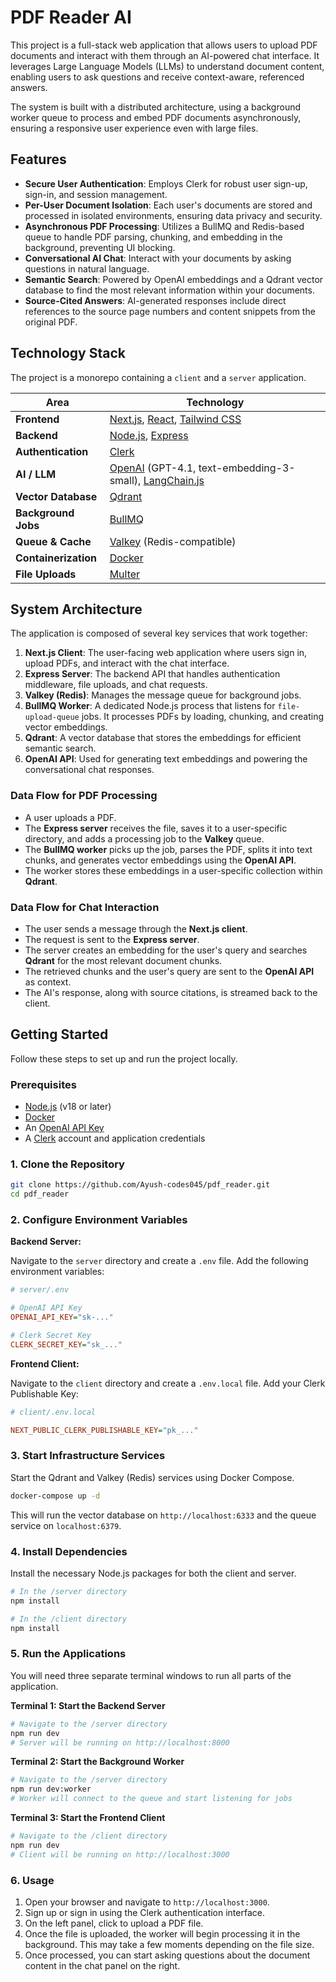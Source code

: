 # PDF Reader AI

This project is a full-stack web application that allows users to upload PDF documents and interact with them through an AI-powered chat interface. It leverages Large Language Models (LLMs) to understand document content, enabling users to ask questions and receive context-aware, referenced answers.

The system is built with a distributed architecture, using a background worker queue to process and embed PDF documents asynchronously, ensuring a responsive user experience even with large files.

## Features

- **Secure User Authentication**: Employs Clerk for robust user sign-up, sign-in, and session management.
- **Per-User Document Isolation**: Each user's documents are stored and processed in isolated environments, ensuring data privacy and security.
- **Asynchronous PDF Processing**: Utilizes a BullMQ and Redis-based queue to handle PDF parsing, chunking, and embedding in the background, preventing UI blocking.
- **Conversational AI Chat**: Interact with your documents by asking questions in natural language.
- **Semantic Search**: Powered by OpenAI embeddings and a Qdrant vector database to find the most relevant information within your documents.
- **Source-Cited Answers**: AI-generated responses include direct references to the source page numbers and content snippets from the original PDF.

## Technology Stack

The project is a monorepo containing a `client` and a `server` application.

| Area                    | Technology                                                                                                  |
| ----------------------- | ----------------------------------------------------------------------------------------------------------- |
| **Frontend**            | [Next.js](https://nextjs.org/), [React](https://react.dev/), [Tailwind CSS](https://tailwindcss.com/)           |
| **Backend**             | [Node.js](https://nodejs.org/), [Express](https://expressjs.com/)                                             |
| **Authentication**      | [Clerk](https://clerk.com/)                                                                                 |
| **AI / LLM**            | [OpenAI](https://openai.com/) (GPT-4.1, text-embedding-3-small), [LangChain.js](https://js.langchain.com/) |
| **Vector Database**     | [Qdrant](https://qdrant.tech/)                                                                              |
| **Background Jobs**     | [BullMQ](https://bullmq.io/)                                                                                |
| **Queue & Cache**       | [Valkey](https://valkey.io/) (Redis-compatible)                                                             |
| **Containerization**    | [Docker](https://www.docker.com/)                                                                           |
| **File Uploads**        | [Multer](https://github.com/expressjs/multer)                                                               |

## System Architecture

The application is composed of several key services that work together:

1.  **Next.js Client**: The user-facing web application where users sign in, upload PDFs, and interact with the chat interface.
2.  **Express Server**: The backend API that handles authentication middleware, file uploads, and chat requests.
3.  **Valkey (Redis)**: Manages the message queue for background jobs.
4.  **BullMQ Worker**: A dedicated Node.js process that listens for `file-upload-queue` jobs. It processes PDFs by loading, chunking, and creating vector embeddings.
5.  **Qdrant**: A vector database that stores the embeddings for efficient semantic search.
6.  **OpenAI API**: Used for generating text embeddings and powering the conversational chat responses.

### Data Flow for PDF Processing
- A user uploads a PDF.
- The **Express server** receives the file, saves it to a user-specific directory, and adds a processing job to the **Valkey** queue.
- The **BullMQ worker** picks up the job, parses the PDF, splits it into text chunks, and generates vector embeddings using the **OpenAI API**.
- The worker stores these embeddings in a user-specific collection within **Qdrant**.

### Data Flow for Chat Interaction
- The user sends a message through the **Next.js client**.
- The request is sent to the **Express server**.
- The server creates an embedding for the user's query and searches **Qdrant** for the most relevant document chunks.
- The retrieved chunks and the user's query are sent to the **OpenAI API** as context.
- The AI's response, along with source citations, is streamed back to the client.

## Getting Started

Follow these steps to set up and run the project locally.

### Prerequisites

- [Node.js](https://nodejs.org/en) (v18 or later)
- [Docker](https://www.docker.com/get-started/)
- An [OpenAI API Key](https://platform.openai.com/api-keys)
- A [Clerk](https://clerk.com/) account and application credentials

### 1. Clone the Repository

```bash
git clone https://github.com/Ayush-codes045/pdf_reader.git
cd pdf_reader
```

### 2. Configure Environment Variables

**Backend Server:**

Navigate to the `server` directory and create a `.env` file. Add the following environment variables:

```ini
# server/.env

# OpenAI API Key
OPENAI_API_KEY="sk-..."

# Clerk Secret Key
CLERK_SECRET_KEY="sk_..."
```

**Frontend Client:**

Navigate to the `client` directory and create a `.env.local` file. Add your Clerk Publishable Key:

```ini
# client/.env.local

NEXT_PUBLIC_CLERK_PUBLISHABLE_KEY="pk_..."
```

### 3. Start Infrastructure Services

Start the Qdrant and Valkey (Redis) services using Docker Compose.

```bash
docker-compose up -d
```

This will run the vector database on `http://localhost:6333` and the queue service on `localhost:6379`.

### 4. Install Dependencies

Install the necessary Node.js packages for both the client and server.

```bash
# In the /server directory
npm install

# In the /client directory
npm install
```

### 5. Run the Applications

You will need three separate terminal windows to run all parts of the application.

**Terminal 1: Start the Backend Server**
```bash
# Navigate to the /server directory
npm run dev
# Server will be running on http://localhost:8000
```

**Terminal 2: Start the Background Worker**
```bash
# Navigate to the /server directory
npm run dev:worker
# Worker will connect to the queue and start listening for jobs
```

**Terminal 3: Start the Frontend Client**
```bash
# Navigate to the /client directory
npm run dev
# Client will be running on http://localhost:3000
```

### 6. Usage

1. Open your browser and navigate to `http://localhost:3000`.
2. Sign up or sign in using the Clerk authentication interface.
3. On the left panel, click to upload a PDF file.
4. Once the file is uploaded, the worker will begin processing it in the background. This may take a few moments depending on the file size.
5. Once processed, you can start asking questions about the document content in the chat panel on the right.
